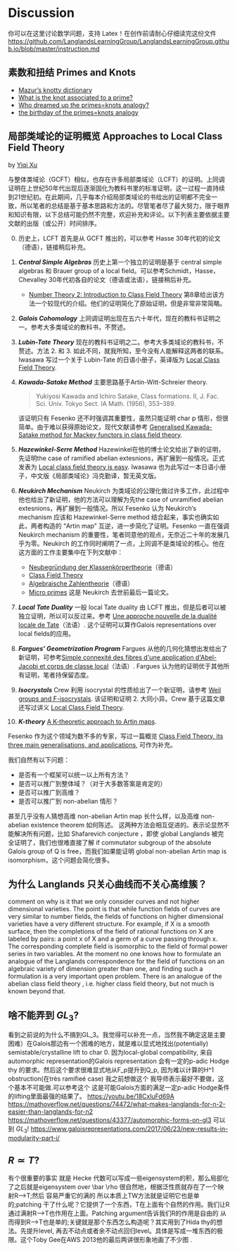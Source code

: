 # Discussion
你可以在这里讨论数学问题，支持 Latex！在创作前请耐心仔细读完这份文件 https://github.com/LanglandsLearningGroup/LanglandsLearningGroup.github.io/blob/master/instruction.md

## 素数和扭结 Primes and Knots

- [Mazur’s knotty dictionary](http://www.neverendingbooks.org/mazurs-dictionary)
- [What is the knot associated to a prime?](http://www.neverendingbooks.org/what-is-the-knot-associated-to-a-prime)
- [Who dreamed up the primes=knots analogy?](http://www.neverendingbooks.org/who-dreamed-up-the-primesknots-analogy)
- [the birthday of the primes=knots analogy](http://www.neverendingbooks.org/the-birthday-of-the-primesknots-analogy)

## 局部类域论的证明概览 Approaches to Local Class Field Theory
by [Yiqi Xu](https://github.com/YiqiXu)

与整体类域论（GCFT）相似，也存在许多局部类域论（LCFT）的证明。上同调证明在上世纪50年代出现后逐渐固化为教科书里的标准证明，这一过程一直持续到21世纪初。在此期间，几乎每本介绍局部类域论的书给出的证明都不完全一致，所以笔者的总结是基于基本思路和方法的。尽管笔者尽了最大努力，限于眼界和知识有限，以下总结可能仍然不完整，欢迎补充和评论。以下列表主要依据主要文献的出版（或公开）时间排序。  

0. 历史上，LCFT 首先是从 GCFT 推出的，可以参考 Hasse 30年代初的论文（德语），链接稍后补充。
1. ***Central Simple Algebras*** 历史上第一个独立的证明是基于 central simple algebras 和 Brauer group of a local field。可以参考Schmidt，Hasse，Chevalley 30年代初各自的论文（德语或法语），链接稍后补充。
    - [Number Theory 2: Introduction to Class Field Theory](https://bookstore.ams.org/mmono-240) 第8章给出该方法一个较现代的介绍。他们的证明简化了原始证明，但是非常非常简略。
2. ***Galois Cohomology*** 上同调证明出现在五六十年代，现在的教科书证明之一。参考大多类域论的教科书，不赘述。
3. ***Lubin-Tate Theory*** 现在的教科书证明之二。参考大多类域论的教科书，不赘述。方法 2. 和 3. 如此不同，就我所知，至今没有人能解释这两者的联系。Iwasawa 写过一个关于 Lubin-Tate 的日语小册子，英译版为 [Local Class Field Theory](https://books.google.de/books/about/Local_Class_Field_Theory.html?id=iJ7vAAAAMAAJ&redir_esc=y).
4. ***Kawada-Satake Method*** 主要思路基于Artin-Witt-Schreier theory. 
    > Yukiyosi Kawada and Ichiro Satake, Class formations. II, J. Fac. Sci. Univ. Tokyo Sect. IA Math.  (1956), 353–389.  

    该证明只有 Fesenko 还不时强调其重要性，虽然只能证明 char p 情形，但很简单。由于难以获得原始论文，现代文献请参考 [Generalised Kawada-Satake method for Mackey functors in class field theory](https://doi.org/10.1007/s40879-018-0245-x).
5. ***Hazewinkel-Serre Method*** Hazewinkel在他的博士论文给出了新的证明，先证明the case of ramified abelian extesnions，再扩展到一般情况。正式发表为 [Local class field theory is easy](https://doi.org/10.1016/0001-8708(75)90156-5). Iwasawa 也为此写过一本日语小册子，中文版《局部类域论》冯克勤译，暂无英文版。
6. ***Neukirch Mechanism*** Neukirch 为类域论的公理化做过许多工作，此过程中他也给出了新证明，他的方法可以理解为先the case of unramified abelian extesnions，再扩展到一般情况。所以 Fesenko 认为 Neukirch‘s mechanism 应该和 Hazewinkel-Serre method 结合起来，事实也确实如此，两者构造的 “Artin map” 互逆，进一步简化了证明。Fesenko 一直在强调 Neukirch mechanism 的重要性，笔者同意他的观点，无奈近二十年的发展几乎为零。Neukirch 的工作同时阐明了一点，上同调不是类域论的核心。他在这方面的工作主要集中在下列文献中：
    - [Neubegründung der Klassenkörpertheorie](https://doi.org/10.1007/BF01162780)（德语）
    - [Class Field Theory](https://doi.org/10.1007/978-3-642-82465-4) 
    - [Algebraische Zahlentheorie](https://doi.org/10.1007/978-3-540-37663-7)（德语）
    - [Micro primes](https://doi.org/10.1007/BF01459755) 这是 Neukirch 去世前最后一篇论文。
7. ***Local Tate Duality*** 一般 local Tate duality 由 LCFT 推出，但是后者可以被独立证明，所以可以反过来。参考 [Une approche nouvelle de la dualité locale de Tate](https://doi.org/10.1007/PL00004476)（法语）. 这个证明可以算作Galois representations over local fields的应用。
8. ***Fargues' Geometrization Program*** Fargues 从他的几何化猜想出发给出了新证明，可参考[Simple connexité des fibres d'une application d'Abel-Jacobi et corps de classe local](https://doi.org/10.24033/asens.2418)（法语）. Fargues 认为他的证明优于其他所有证明，笔者持保留态度。
9. ***Isocrystals*** Crew 利用 isocrystal 的性质给出了一个新证明，请参考 [Weil groups and F-isocrystals](https://arxiv.org/abs/1710.05707). 该证明和证明 2. 大同小异。Crew 基于这篇文章还写过讲义 [Local Class Field Theory](https://people.clas.ufl.edu/rcrew/files/LCFT.pdf).
10. ***K-theory*** [A K-theoretic approach to Artin maps](https://arxiv.org/abs/1703.07842).

Fesenko 作为这个领域为数不多的专家，写过一篇概览 [Class Field Theory, its three main generalisations, and applications](https://doi.org/10.4171/EMSS/45), 可作为补充。

我们自然有以下问题：
- 是否有一个框架可以统一以上所有方法？
- 是否可以推广到整体域？（对于大多数答案是肯定的）
- 是否可以推广到高维？
- 是否可以推广到 non-abelian 情形？

甚至几乎没有人猜想高维 non-abelian Artin map 长什么样，以及高维 non-abelian existence theorem 如何陈述。
这两种方法会相互促进的。表示论显然不能解决所有问题，比如 Shafarevich conjecture ，即使 global Langlands 被完全证明了，我们也很难直接了解 if commutator subgroup of the absolute Galois group of Q is free，而我们如果能证明 global non-abelian Artin map is isomorphism，这个问题会简化很多。

## 为什么 Langlands 只关心曲线而不关心高维簇？
comment on why is it that we only consider curves and not higher dimensional varieties. The point is that while function fields of curves are very similar to number fields, the fields of functions on higher dimensional varieties have a very different structure. For example, if X is a smooth surface, then the completions of the field of rational functions on X are labeled by pairs: a point x of X and a germ of a curve passing through x. The corresponding complete field is isomorphic to the field of formal power series in two variables. At the moment no one knows how to formulate an analogue of the Langlands correspondence for the field of functions on an algebraic variety of dimension greater than one, and finding such a formulation is a very important open problem. There is an analogue of the abelian class field theory , i.e. higher class field theory, but not much is known beyond that.

## 啥不能弄到 $GL_3$?
看到之前说的为什么不搞到GL_3。我觉得可以补充一点，当然我不确定这是主要困难）在Galois那边有一个困难的地方，就是难以显式地找出(potentially) semistable/crystalline lift to char 0. 因为local-global compatibility, 来自automorphic representation的Galois representation 会有一定的p-adic Hodge thy 的要求。然后这个要求很难显式地从F_p提升到Q_p, 因为难以计算的H^1 obstruction(在très ramifieé case) 我之前想做这个 我导师表示最好不要做，这个基本不可能做.可以参考这个 这是可能Galois方面的满足一定p-adic Hodge条件的lifting里面最强的结果了。 https://youtu.be/18CxluFd69A   https://mathoverflow.net/questions/74472/what-makes-langlands-for-n-2-easier-than-langlands-for-n2   https://mathoverflow.net/questions/43377/automorphic-forms-on-gl3   可以到 $GL_3$! https://www.galoisrepresentations.com/2017/06/23/new-results-in-modularity-part-i/

## $R\simeq T$?
有个很重要的事实 就是 Hecke 代数可以写成一些eigensystem的积，那么局部化了之后就是eigensystem over \bar \rho 很自然地，根据泛性质就存在了一个映射R—>T;然后 容易严重它的满的 所以本质上TW方法就是证明它也是单的;patching 干了什么呢？它提供了一个东西，T在上面有个自然的作用。我们让R通过满射R—>T也作用在上面。Patching argument告诉我们R的作用是自由的 从而得到R——>T也是单的;关键就是那个东西怎么构造呢？其实用到了Hida thy的想法。先提升level, 再去不动点或者余不动点回归level。具体是写成一堆东西的极限。这个Toby Gee在AWS 2013他的最后两讲很形象地画了不少图 .



